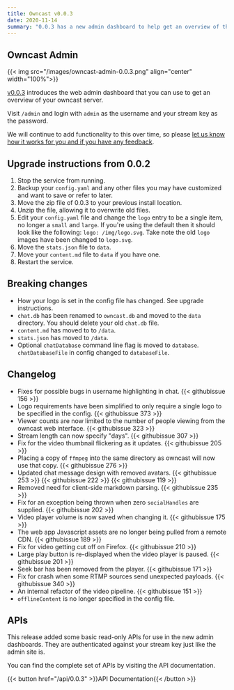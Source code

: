```yaml
---
title: Owncast v0.0.3
date: 2020-11-14
summary: "0.0.3 has a new admin dashboard to help get an overview of the configuration and performance of your Owncast server along with handfuls of additional updates."
---
```


## Owncast Admin

{{< img src="/images/owncast-admin-0.0.3.png" align="center" width="100%">}}

[v0.0.3](https://github.com/owncast/owncast/milestone/3?closed=1) introduces the web admin dashboard that you can use to get an overview of your owncast server.

Visit `/admin` and login with `admin` as the username and your stream key as the password.

We will continue to add functionality to this over time, so please [let us know how it works for you and if you have any feedback](https://github.com/owncast/owncast/discussions).

## Upgrade instructions from 0.0.2

1. Stop the service from running.
1. Backup your `config.yaml` and any other files you may have customized and want to save or refer to later.
1. Move the zip file of 0.0.3 to your previous install location.
1. Unzip the file, allowing it to overwrite old files.
1. Edit your `config.yaml` file and change the `logo` entry to be a single item, no longer a `small` and `large`.  If you're using the default then it should look like the following: `logo: /img/logo.svg`.  Take note the old `logo` images have been changed to `logo.svg`.
1. Move the `stats.json` file to `data`.
1. Move your `content.md` file to `data` if you have one.
1. Restart the service.

## Breaking changes

- How your logo is set in the config file has changed.  See upgrade instructions.
- `chat.db` has been renamed to `owncast.db` and moved to the `data` directory.  You should delete your old `chat.db` file.
- `content.md` has moved to to `/data`.
- `stats.json` has moved to `/data`.
- Optional `chatDatabase` command line flag is moved to `database`. `chatDatabaseFile` in config changed to `databaseFile`.


## Changelog

* Fixes for possible bugs in username highlighting in chat. {{< githubissue 156 >}}
* Logo requirements have been simplified to only require a single logo to be specified in the config. {{< githubissue 373 >}}
* Viewer counts are now limited to the number of people viewing from the owncast web interface. {{< githubissue 323 >}}
* Stream length can now specify "days". {{< githubissue 307 >}}
* Fix for the video thumbnail flickering as it updates. {{< githubissue 205 >}}
* Placing a copy of `ffmpeg` into the same directory as owncast will now use that copy. {{< githubissue 276 >}}
* Updated chat message design with removed avatars. {{< githubissue 253 >}} {{< githubissue 222 >}} {{< githubissue 119 >}}
* Removed need for client-side markdown parsing. {{< githubissue 235 >}}
* Fix for an exception being thrown when zero `socialHandles` are supplied. {{< githubissue 202 >}}
* Video player volume is now saved when changing it. {{< githubissue 175 >}}
* The web app Javascript assets are no longer being pulled from a remote CDN. {{< githubissue 189 >}} 
* Fix for video getting cut off on Firefox. {{< githubissue 210 >}} 
* Large play button is re-displayed when the video player is paused. {{< githubissue 201 >}} 
* Seek bar has been removed from the player. {{< githubissue 171 >}}
* Fix for crash when some RTMP sources send unexpected payloads.  {{< githubissue 340 >}} 
* An internal refactor of the video pipeline. {{< githubissue 151 >}}
* `offlineContent` is no longer specified in the config file.

## APIs

This release added some basic read-only APIs for use in the new admin dashboards.  They are authenticated against your stream key just like the admin site is.

You can find the complete set of APIs by visiting the API documentation.

{{< button href="/api/0.0.3" >}}API Documentation{{< /button >}}
